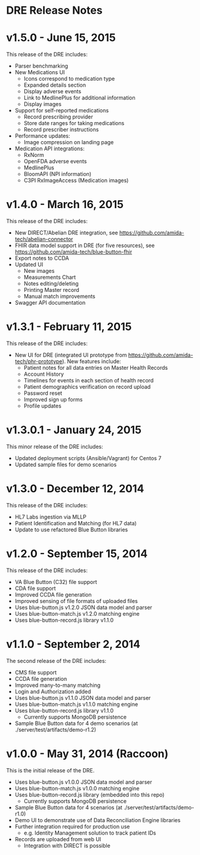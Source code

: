 # DRE Release Notes

# v1.5.0 - June 15, 2015

This release of the DRE includes:

- Parser benchmarking
- New Medications UI
    - Icons correspond to medication type
    - Expanded details section
    - Display adverse events
    - Link to MedlinePlus for additional information
    - Display images
- Support for self-reported medications
    - Record prescribing provider
    - Store date ranges for taking medications
    - Record prescriber instructions
- Performance updates:
    - Image compression on landing page
- Medication API integrations:
    - RxNorm
    - OpenFDA adverse events
    - MedlinePlus
    - BloomAPI (NPI information)
    - C3PI RxImageAccess (Medication images)

# v1.4.0 - March 16, 2015

This release of the DRE includes:

- New DIRECT/Abelian DRE integration, see https://github.com/amida-tech/abelian-connector
- FHIR data model support in DRE (for five resources), see https://github.com/amida-tech/blue-button-fhir
- Export notes to CCDA
- Updated UI
    - New images
    - Measurements Chart
    - Notes editing/deleting
    - Printing Master record
    - Manual match improvements
- Swagger API documentation

# v1.3.1 - February 11, 2015

This release of the DRE includes:

- New UI for DRE (integrated UI prototype from https://github.com/amida-tech/phr-prototype). New features include:
    - Patient notes for all data entries on Master Health Records
    - Account History
    - Timelines for events in each section of health record
    - Patient demographics verification on record upload
    - Password reset
    - Improved sign up forms
    - Profile updates

# v1.3.0.1 - January 24, 2015

This minor release of the DRE includes:

- Updated deployment scripts (Ansible/Vagrant) for Centos 7
- Updated sample files for demo scenarios

# v1.3.0 - December 12, 2014

This release of the DRE includes:

- HL7 Labs ingestion via MLLP
- Patient Identification and Matching (for HL7 data)
- Update to use refactored Blue Button libraries


# v1.2.0 - September 15, 2014

This release of the DRE includes:

- VA Blue Button (C32) file support
- CDA file support
- Improved CCDA file generation
- Improved sensing of file formats of uploaded files
- Uses blue-button.js v1.2.0 JSON data model and parser
- Uses blue-button-match.js v1.2.0 matching engine
- Uses blue-button-record.js library v1.1.0


# v1.1.0 - September 2, 2014

The second release of the DRE includes:

- CMS file support
- CCDA file generation
- Improved many-to-many matching
- Login and Authorization added
- Uses blue-button.js v1.1.0 JSON data model and parser
- Uses blue-button-match.js v1.1.0 matching engine
- Uses blue-button-record.js library v1.1.0
	- Currently supports MongoDB persistence
- Sample Blue Button data for 4 demo scenarios (at ./server/test/artifacts/demo-r1.2)

# v1.0.0 - May 31, 2014 (Raccoon)

This is the initial release of the DRE.

- Uses blue-button.js v1.0.0 JSON data model and parser
- Uses blue-button-match.js v1.0.0 matching engine
- Uses blue-button-record.js library (embedded into this repo)
	- Currently supports MongoDB persistence
- Sample Blue Button data for 4 scenarios (at ./server/test/artifacts/demo-r1.0)
- Demo UI to demonstrate use of Data Reconciliation Engine libraries
- Further integration required for production use
	- e.g. Identity Management solution to track patient IDs
- Records are uploaded from web UI
	- Integration with DIRECT is possible
